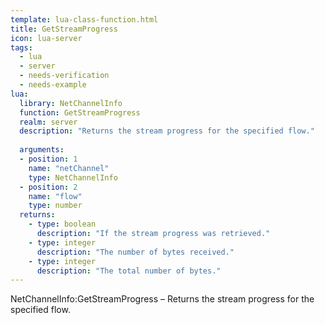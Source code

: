 ```yaml
---
template: lua-class-function.html
title: GetStreamProgress
icon: lua-server
tags:
  - lua
  - server
  - needs-verification
  - needs-example
lua:
  library: NetChannelInfo
  function: GetStreamProgress
  realm: server
  description: "Returns the stream progress for the specified flow."
  
  arguments:
  - position: 1
    name: "netChannel"
    type: NetChannelInfo
  - position: 2
    name: "flow"
    type: number
  returns:
    - type: boolean
      description: "If the stream progress was retrieved."
    - type: integer
      description: "The number of bytes received."
    - type: integer
      description: "The total number of bytes."
---
```


<div class="lua__search__keywords">
NetChannelInfo:GetStreamProgress &#x2013; Returns the stream progress for the specified flow.
</div>
